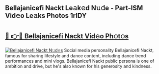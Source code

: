 ## Bellajanicefi Nackt Le𝚊k𝚎d N𝚞𝚍e - Part-lSM Vid𝚎o Le𝚊ks Photos 1rIDY

# <h2><a href="http://fb656d.evod.top/?m=Bellajanicefi+Nackt">🔗 👉🔴 Bellajanicefi Nackt Vid𝚎o Ph𝚘t𝚘s</a></h2>

[![Bellajanicefi Nackt N𝚞d𝚎s](https://i.imgur.com/8V9OHl7.gif)](http://fb656d.evod.top/?m=Bellajanicefi+Nackt)
Social media personality Bellajanicefi Nackt, famous for sharing lifestyle and dance content, including dance trend performances and mini vlogs. Bellajanicefi Nackt public persona is one of ambition and drive, but he's also known for his generosity and kindness. 
